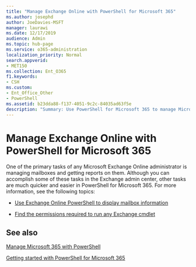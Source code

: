 ```yaml
---
title: "Manage Exchange Online with PowerShell for Microsoft 365"
ms.author: josephd
author: JoeDavies-MSFT
manager: laurawi
ms.date: 12/17/2019
audience: Admin
ms.topic: hub-page
ms.service: o365-administration
localization_priority: Normal
search.appverid:
- MET150
ms.collection: Ent_O365
f1.keywords:
- CSH
ms.custom: 
- Ent_Office_Other
- PowerShell
ms.assetid: b23dda88-f137-4051-9c2c-84035ad63f5e
description: "Summary: Use PowerShell for Microsoft 365 to manage Microsoft Exchange Online, including displaying mailbox configuration and advanced reporting."
---
```


# Manage Exchange Online with PowerShell for Microsoft 365

One of the primary tasks of any Microsoft Exchange Online administrator is managing mailboxes and getting reports on them. Although you can accomplish some of these tasks in the Exchange admin center, other tasks are much quicker and easier in PowerShell for Microsoft 365. For more information, see the following topics:
  
- [Use Exchange Online PowerShell to display mailbox information](https://docs.microsoft.com/exchange/recipients-in-exchange-online/manage-user-mailboxes/use-powershell-to-display-mailbox-information)
    
- [Find the permissions required to run any Exchange cmdlet](https://docs.microsoft.com/powershell/exchange/exchange-server/find-exchange-cmdlet-permissions)
    
## See also

[Manage Microsoft 365 with PowerShell](manage-office-365-with-office-365-powershell.md)
  
[Getting started with PowerShell for Microsoft 365](getting-started-with-office-365-powershell.md)

